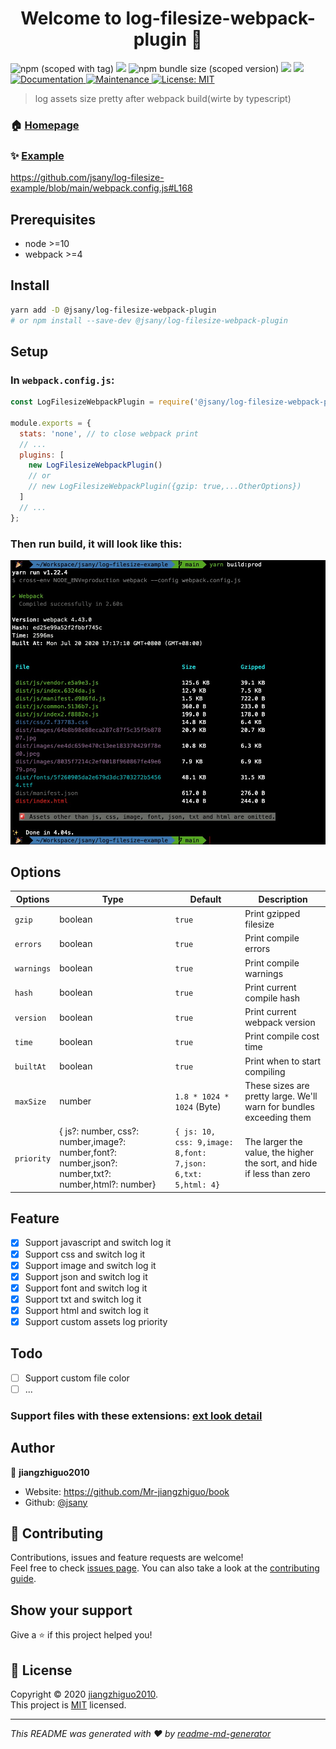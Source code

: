 <h1 align="center">Welcome to log-filesize-webpack-plugin 👋</h1>
<p>
  <img alt="npm (scoped with tag)" src="https://img.shields.io/npm/v/@jsany/log-filesize-webpack-plugin/latest">
  <img src="https://img.shields.io/badge/node-%3E%3D8.10.0-blue.svg" />
  <img alt="npm bundle size (scoped version)" src="https://img.shields.io/bundlephobia/minzip/@jsany/log-filesize-webpack-plugin/latest">
  <img src="https://github.com/jsany/log-filesize-webpack-plugin/workflows/Publish Package/badge.svg" />
  <a href="https://codecov.io/gh/jsany/log-filesize-webpack-plugin">
    <img src="https://codecov.io/gh/jsany/log-filesize-webpack-plugin/branch/main/graph/badge.svg" />
  </a>
  <a href="https://github.com/jsany/log-filesize-webpack-plugin#readme" target="_blank">
    <img alt="Documentation" src="https://img.shields.io/badge/documentation-yes-brightgreen.svg" />
  </a>
  <a href="https://github.com/jsany/log-filesize-webpack-plugin/graphs/commit-activity" target="_blank">
    <img alt="Maintenance" src="https://img.shields.io/badge/Maintained%3F-yes-green.svg" />
  </a>
  <a href="https://github.com/jsany/log-filesize-webpack-plugin/blob/main/LICENSE" target="_blank">
    <img alt="License: MIT" src="https://img.shields.io/badge/License-MIT-yellow.svg" target="_blank" />
  </a>
</p>

> log assets size pretty after webpack build(wirte by typescript)

### 🏠 [Homepage](https://github.com/jsany/log-filesize-webpack-plugin#readme)

### ✨ [Example](https://github.com/jsany/log-filesize-example)

<https://github.com/jsany/log-filesize-example/blob/main/webpack.config.js#L168>

## Prerequisites

- node >=10
- webpack >=4

## Install

```sh
yarn add -D @jsany/log-filesize-webpack-plugin
# or npm install --save-dev @jsany/log-filesize-webpack-plugin
```

## Setup

### In `webpack.config.js`:

```js
const LogFilesizeWebpackPlugin = require('@jsany/log-filesize-webpack-plugin');

module.exports = {
  stats: 'none', // to close webpack print
  // ...
  plugins: [
    new LogFilesizeWebpackPlugin()
    // or
    // new LogFilesizeWebpackPlugin({gzip: true,...OtherOptions})
  ]
  // ...
};
```

### Then run build, it will look like this:

![example](screenshots/example.png)

## Options

| Options    | Type                                                                                               | Default                                                     | Description                                                           |
| ---------- | -------------------------------------------------------------------------------------------------- | ----------------------------------------------------------- | --------------------------------------------------------------------- |
| `gzip`     | boolean                                                                                            | `true`                                                      | Print gzipped filesize                                                |
| `errors`   | boolean                                                                                            | `true`                                                      | Print compile errors                                                  |
| `warnings` | boolean                                                                                            | `true`                                                      | Print compile warnings                                                |
| `hash`     | boolean                                                                                            | `true`                                                      | Print current compile hash                                            |
| `version`  | boolean                                                                                            | `true`                                                      | Print current webpack version                                         |
| `time`     | boolean                                                                                            | `true`                                                      | Print compile cost time                                               |
| `builtAt`  | boolean                                                                                            | `true`                                                      | Print when to start compiling                                         |
| `maxSize`  | number                                                                                             | `1.8 * 1024 * 1024` (Byte)                                  | These sizes are pretty large. We'll warn for bundles exceeding them   |
| `priority` | { js?: number, css?: number,image?: number,font?: number,json?: number,txt?: number,html?: number} | `{ js: 10, css: 9,image: 8,font: 7,json: 6,txt: 5,html: 4}` | The larger the value, the higher the sort, and hide if less than zero |

## Feature

- [x] Support javascript and switch log it
- [x] Support css and switch log it
- [x] Support image and switch log it
- [x] Support json and switch log it
- [x] Support font and switch log it
- [x] Support txt and switch log it
- [x] Support html and switch log it
- [x] Support custom assets log priority

## Todo

- [ ] Support custom file color
- [ ] ...

### Support files with these extensions: [ext look detail](./src/helper/mimeMap.ts)

## Author

👤 **jiangzhiguo2010**

- Website: <https://github.com/Mr-jiangzhiguo/book>
- Github: [@jsany](https://github.com/jsany)

## 🤝 Contributing

Contributions, issues and feature requests are welcome!<br />Feel free to check [issues page](https://github.com/jsany/log-filesize-webpack-plugin/issues). You can also take a look at the [contributing guide](https://github.com/jsany/log-filesize-webpack-plugin/blob/main/CONTRIBUTING.md).

## Show your support

Give a ⭐️ if this project helped you!

## 📝 License

Copyright © 2020 [jiangzhiguo2010](https://github.com/jsany).<br />
This project is [MIT](https://github.com/jsany/log-filesize-webpack-plugin/blob/main/LICENSE) licensed.

---

_This README was generated with ❤️ by [readme-md-generator](https://github.com/kefranabg/readme-md-generator)_
